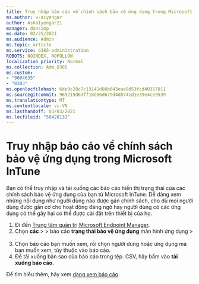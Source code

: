 ```yaml
---
title: Truy nhập báo cáo về chính sách bảo vệ ứng dụng trong Microsoft InTune
ms.author: v-aiyengar
author: AshaIyengar21
manager: dansimp
ms.date: 02/25/2021
ms.audience: Admin
ms.topic: article
ms.service: o365-administration
ROBOTS: NOINDEX, NOFOLLOW
localization_priority: Normal
ms.collection: Adm_O365
ms.custom:
- "9004635"
- "8383"
ms.openlocfilehash: 6de9c28c7c13141d86b643eae8d53fcd40317011
ms.sourcegitcommit: 969219d6dff18d86d679d4d8741d1e39e4ce9539
ms.translationtype: MT
ms.contentlocale: vi-VN
ms.lasthandoff: 03/03/2021
ms.locfileid: "50428131"
---
```

# <a name="access-reports-about-app-protection-policies-in-microsoft-intune"></a>Truy nhập báo cáo về chính sách bảo vệ ứng dụng trong Microsoft InTune

Bạn có thể truy nhập và tải xuống các báo cáo hiển thị trạng thái của các chính sách bảo vệ ứng dụng của bạn từ Microsoft InTune. Dễ dàng xem những nội dung như người dùng nào được gán chính sách, cho dù mọi người dùng được gắn cờ cho hoạt động đáng ngờ hay người dùng có các ứng dụng có thể gây hại có thể được cài đặt trên thiết bị của họ.

1. Đi đến [Trung tâm quản trị Microsoft Endpoint Manager](https://go.microsoft.com/fwlink/?linkid=2109431).
1. Chọn **các**  >    >  báo cáo **trạng thái bảo vệ ứng dụng** màn hình ứng dụng  >  .
1. Chọn báo cáo bạn muốn xem, rồi chọn người dùng hoặc ứng dụng mà bạn muốn xem, tùy thuộc vào báo cáo.
1. Để tải xuống bản sao của báo cáo trong tệp. CSV, hãy bấm vào **tải xuống báo cáo**.

Để tìm hiểu thêm, hãy xem [dạng xem báo cáo](https://go.microsoft.com/fwlink/?linkid=2109431).
